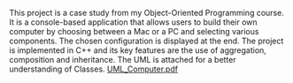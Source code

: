 This project is a case study from my Object-Oriented Programming course. It is a console-based application that allows users to build their own computer by choosing between a Mac or a PC and selecting various components. The chosen configuration is displayed at the end. The project is implemented in C++ and its key features are the use of aggregation, composition and inheritance. 
The UML is attached for a better understanding of Classes. [UML_Computer.pdf](https://github.com/AlizaYasser/Computer-Class-OOP-/files/15444703/UML_Computer.pdf)
